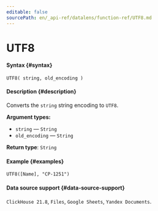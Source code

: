 ```yaml
---
editable: false
sourcePath: en/_api-ref/datalens/function-ref/UTF8.md
---
```


# UTF8



#### Syntax {#syntax}


```
UTF8( string, old_encoding )
```

#### Description {#description}
Converts the `string` string encoding to `UTF8`.

**Argument types:**
- `string` — `String`
- `old_encoding` — `String`


**Return type**: `String`

#### Example {#examples}

```
UTF8([Name], "CP-1251")
```


#### Data source support {#data-source-support}

`ClickHouse 21.8`, `Files`, `Google Sheets`, `Yandex Documents`.
